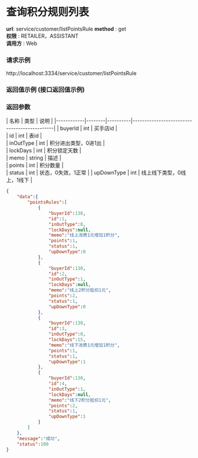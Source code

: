 查询积分规则列表
=======

**url**: service/customer/listPointsRule
**method** : get  
**权限** : RETAILER，ASSISTANT  
**调用方** : Web

### 请求示例
http://localhost:3334/service/customer/listPointsRule

### 返回值示例 (接口返回值示例)

### 返回参数
|     名称  	 |  类型   |             说明                                                   |
|------------|--------|----------|---------------------------------------------|
| buyerId     | int    | 买手店id   	                                                    |    
| id     | int    |  表id  	                                                       |   
| inOutType     | int    |  积分进出类型，0进1出  	                                                       |   
| lockDays     | int    |  积分锁定天数	                                                       |   
| memo     | string    |  描述  	                                                       |   
| points     | int    |  积分数量  	                                                       |   
| status     | int    |  状态，0失效，1正常  	                                                       | 
| upDownType     | int    |  线上线下类型，0线上，1线下  	                                                       | 

```json
{
    "data":{
        "pointsRules":[
            {
                "buyerId":130,
                "id":1,
                "inOutType":0,
                "lockDays":null,
                "memo":"线上消费1元增加1积分",
                "points":1,
                "status":1,
                "upDownType":0
            },
            {
                "buyerId":130,
                "id":2,
                "inOutType":1,
                "lockDays":null,
                "memo":"线上2积分抵扣1元",
                "points":2,
                "status":1,
                "upDownType":0
            },
            {
                "buyerId":130,
                "id":3,
                "inOutType":0,
                "lockDays":15,
                "memo":"线下消费1元增加1积分",
                "points":1,
                "status":1,
                "upDownType":1
            },
            {
                "buyerId":130,
                "id":4,
                "inOutType":1,
                "lockDays":null,
                "memo":"线下2积分抵扣1元",
                "points":2,
                "status":1,
                "upDownType":1
            }
        ]
    },
    "message":"成功",
    "status":100
}
```